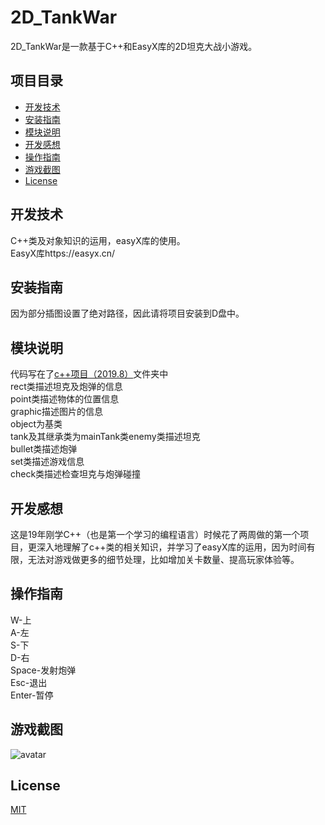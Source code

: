 # 2D_TankWar
2D_TankWar是一款基于C++和EasyX库的2D坦克大战小游戏。


## 项目目录
* [开发技术](#开发技术)
* [安装指南](#安装指南)
* [模块说明](#模块说明)
* [开发感想](#开发感想)
* [操作指南](#操作指南)
* [游戏截图](#游戏截图)
* [License](#License)
 

## 开发技术<a name="开发技术"></a>
C++类及对象知识的运用，easyX库的使用。<br/>
EasyX库https://easyx.cn/<br/>

## 安装指南<a name="安装指南"></a>
因为部分插图设置了绝对路径，因此请将项目安装到D盘中。<br/>

## 模块说明<a name="模块说明"></a>
代码写在了[c++项目（2019.8）](https://github.com/HeXavi8/2D_TankWar/tree/main/c%2B%2Bproject/c%2B%2B%E9%A1%B9%E7%9B%AE%EF%BC%882019.8%EF%BC%89)文件夹中<br/>
rect类描述坦克及炮弹的信息<br/>
point类描述物体的位置信息<br/>
graphic描述图片的信息<br/>
object为基类<br/>
tank及其继承类为mainTank类enemy类描述坦克<br/>
bullet类描述炮弹<br/>
set类描述游戏信息<br/>
check类描述检查坦克与炮弹碰撞<br/>


## 开发感想<a name="开发感想"></a>
这是19年刚学C++（也是第一个学习的编程语言）时候花了两周做的第一个项目，更深入地理解了c++类的相关知识，并学习了easyX库的运用，因为时间有限，无法对游戏做更多的细节处理，比如增加关卡数量、提高玩家体验等。<br/>

## 操作指南<a name="操作指南"></a>
W-上<br/>
A-左<br/>
S-下<br/>
D-右<br/>
Space-发射炮弹<br/>
Esc-退出<br/>
Enter-暂停<br/>


## 游戏截图<a name="游戏截图"></a>
![avatar](https://github.com/HeXavi8/2D_TankWar/blob/main/2D_TankWar.png)

## License <a name="License"></a>
[MIT](https://github.com/HeXavi8/2D_TankWar/blob/main/LICENSE)
